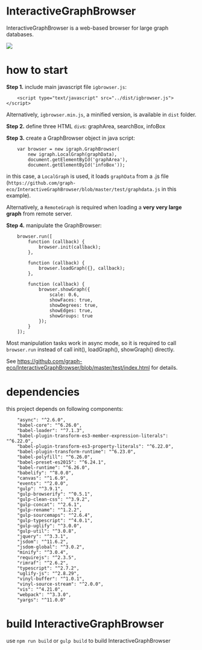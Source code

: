 # InteractiveGraphBrowser
InteractiveGraphBrowser is a web-based browser for large graph databases.

<img src="https://github.com/graph-eco/InteractiveGraphBrowser/blob/master/snapshot.png?raw=true">

# how to start

__Step 1.__ include main javascript file `igbrowser.js`:

```
    <script type="text/javascript" src="../dist/igbrowser.js"></script>
```
Alternatively, `igbrowser.min.js`, a minified version, is available in `dist` folder.

__Step 2.__ define three HTML `div`s: graphArea, searchBox, infoBox
    
__Step 3.__ create a GraphBrowser object in java script:

```
    var browser = new igraph.GraphBrowser(
        new igraph.LocalGraph(graphData),
        document.getElementById('graphArea'),
        document.getElementById('infoBox'));
```

in this case, a `LocalGraph` is used, it loads `graphData` from a .js file (`https://github.com/graph-eco/InteractiveGraphBrowser/blob/master/test/graphdata.js` in this example). 

Alternatively, a `RemoteGraph` is required when loading a __very very large graph__ from remote server.

__Step 4.__ manipulate the GraphBrowser:

```
    browser.run([
        function (callback) {
            browser.init(callback);
        },

        function (callback) {
            browser.loadGraph({}, callback);
        },

        function (callback) {
            browser.showGraph({
                scale: 0.6,
                showFaces: true,
                showDegrees: true,
                showEdges: true,
                showGroups: true
            });
        }
    ]);
```
Most manipulation tasks work in async mode, so it is required to call `browser.run` instead of call init(), loadGraph(), showGraph() directly.

See https://github.com/graph-eco/InteractiveGraphBrowser/blob/master/test/index.html for details.

# dependencies
this project depends on following components:
```
    "async": "^2.6.0",
    "babel-core": "^6.26.0",
    "babel-loader": "^7.1.3",
    "babel-plugin-transform-es3-member-expression-literals": "^6.22.0",
    "babel-plugin-transform-es3-property-literals": "^6.22.0",
    "babel-plugin-transform-runtime": "^6.23.0",
    "babel-polyfill": "^6.26.0",
    "babel-preset-es2015": "^6.24.1",
    "babel-runtime": "^6.26.0",
    "babelify": "^8.0.0",
    "canvas": "^1.6.9",
    "events": "^2.0.0",
    "gulp": "^3.9.1",
    "gulp-browserify": "^0.5.1",
    "gulp-clean-css": "^3.9.2",
    "gulp-concat": "^2.6.1",
    "gulp-rename": "^1.2.2",
    "gulp-sourcemaps": "^2.6.4",
    "gulp-typescript": "^4.0.1",
    "gulp-uglify": "^3.0.0",
    "gulp-util": "^3.0.8",
    "jquery": "^3.3.1",
    "jsdom": "^11.6.2",
    "jsdom-global": "^3.0.2",
    "minify": "^3.0.4",
    "requirejs": "^2.3.5",
    "rimraf": "^2.6.2",
    "typescript": "^2.7.2",
    "uglify-js": "^2.8.29",
    "vinyl-buffer": "^1.0.1",
    "vinyl-source-stream": "^2.0.0",
    "vis": "^4.21.0",
    "webpack": "^3.3.0",
    "yargs": "^11.0.0"
```

# build InteractiveGraphBrowser

use `npm run build` or `gulp build` to build InteractiveGraphBrowser
